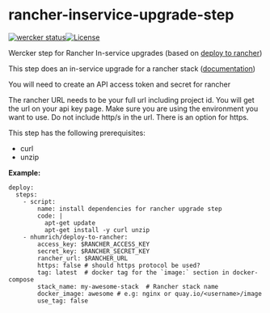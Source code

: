 # rancher-inservice-upgrade-step
[![wercker status](https://app.wercker.com/status/a15e8ae956ffd0a43c6d2fafd1af8208/s/master "wercker status")](https://app.wercker.com/project/bykey/a15e8ae956ffd0a43c6d2fafd1af8208)[![License](http://img.shields.io/:license-mit-blue.svg)](http://doge.mit-license.org)

Wercker step for Rancher In-service upgrades (based on [deploy to rancher](https://app.wercker.com/#applications/562131917b474cd81106a58c/tab/details))

This step does an in-service upgrade for a rancher stack ([documentation](http://docs.rancher.com/rancher/rancher-compose/upgrading/))

You will need to create an API access token and secret for rancher

The rancher URL needs to be your full url including project id. You will get the url on your api key page. Make sure you are using the environment you want to use. Do not include http/s in the url. There is an option for https.

This step has the following prerequisites:
 - curl
 - unzip


**Example:**

    deploy:
      steps:
        - script:
            name: install dependencies for rancher upgrade step
            code: |
              apt-get update
              apt-get install -y curl unzip 
        - nhumrich/deploy-to-rancher:
            access_key: $RANCHER_ACCESS_KEY
            secret_key: $RANCHER_SECRET_KEY
            rancher_url: $RANCHER_URL
            https: false # should https protocol be used?
            tag: latest  # docker tag for the `image:` section in docker-compose
            stack_name: my-awesome-stack  # Rancher stack name
            docker_image: awesome # e.g: nginx or quay.io/<username>/image
            use_tag: false

